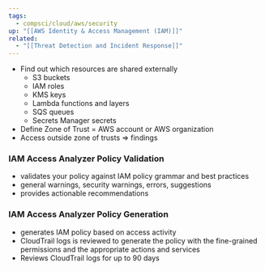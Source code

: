 ```yaml
---
tags:
  - compsci/cloud/aws/security
up: "[[AWS Identity & Access Management (IAM)]]"
related:
  - "[[Threat Detection and Incident Response]]"
---
```

- Find out which resources are shared externally
	- S3 buckets
	- IAM roles
	- KMS keys
	- Lambda functions and layers
	- SQS queues
	- Secrets Manager secrets
- Define Zone of Trust = AWS account or AWS organization
- Access outside zone of trusts => findings

### IAM Access Analyzer Policy Validation

- validates your policy against IAM policy grammar and best practices
- general warnings, security warnings, errors, suggestions
- provides actionable recommendations

### IAM Access Analyzer Policy Generation

- generates IAM policy based on access activity
- CloudTrail logs is reviewed to generate the policy with the fine-grained permissions and the appropriate actions and services
- Reviews CloudTrail logs for up to 90 days